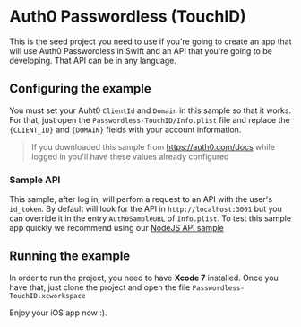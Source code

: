 # Auth0 Passwordless (TouchID)

This is the seed project you need to use if you're going to create an app that will use Auth0 Passwordless in Swift and an API that you're going to be developing. That API can be in any language.

## Configuring the example

You must set your Auht0 `ClientId` and `Domain` in this sample so that it works. For that, just open the `Passwordless-TouchID/Info.plist` file and replace the `{CLIENT_ID}` and `{DOMAIN}` fields with your account information.
> If you downloaded this sample from https://auth0.com/docs while logged in you'll have these values already configured

### Sample API

This sample, after log in, will perfom a request to an API with the user's `id_token`. By default will look for the API in `http://localhost:3001` but you can override it in the entry `Auth0SampleURL` of `Info.plist`. 
To test this sample app quickly we recommend using our [NodeJS API sample](https://github.com/auth0/node-auth0/tree/master/examples/nodejs-api)

## Running the example

In order to run the project, you need to have **Xcode 7** installed.
Once you have that, just clone the project and open the file `Passwordless-TouchID.xcworkspace`

Enjoy your iOS app now :).
